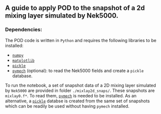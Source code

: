 ## A guide to apply POD to the snapshot of a 2d mixing layer simulated by Nek5000.


### Dependencies: 
The POD code is written in `Python` and requires the following libraries to be installed:
* [`numpy`](https://numpy.org/)
* [`matplotlib`](https://matplotlib.org/)
* [`pickle`](https://docs.python.org/3/library/pickle.html#module-pickle)    
* [`pymech`](https://pymech.readthedocs.io/en/latest/) (optional): to read the Nek5000 fields and create a `pickle` database. 

To run the notebook, a set of snapshot data of a 2D mixing layer simulated by `Nek5000` are provided in folder `./mixlay2d_snaps/`. 
These snapshots are `mixlay0.f*`. To read them, [`pymech`](https://pymech.readthedocs.io/en/latest/) is needed to be installed. 
As an alternative, a [`pickle`](https://docs.python.org/3/library/pickle.html#module-pickle) databse is created from the same set of snapshots which can be readily be used without having `pymech` installed. 

